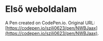 # Első weboldalam

A Pen created on CodePen.io. Original URL: [https://codepen.io/szili0623/pen/NWBJaax](https://codepen.io/szili0623/pen/NWBJaax).

